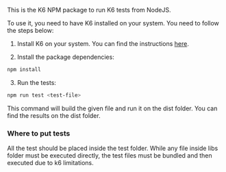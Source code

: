 This is the K6 NPM package to run K6 tests from NodeJS.

To use it, you need to have K6 installed on your system. You need to follow the steps below:

1. Install K6 on your system. You can find the instructions [here](https://k6.io/docs/getting-started/installation/).

2. Install the package dependencies:

```bash
npm install
```

3. Run the tests:

```bash
npm run test <test-file>
```

This command will build the given file and run it on the dist folder. You can find the results on the dist folder.

### Where to put tests

All the test should be placed inside the test folder. While any file inside libs folder must be executed directly, the test files must be bundled and then executed due to k6 limitations.
